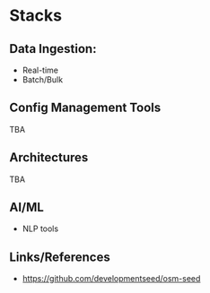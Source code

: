 # Stacks



## Data Ingestion:

- Real-time
- Batch/Bulk

## Config Management Tools


TBA

## Architectures

TBA

## AI/ML

- NLP tools

## Links/References

- https://github.com/developmentseed/osm-seed
